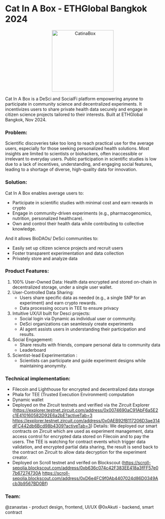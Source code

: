 # Cat In A Box - ETHGlobal Bangkok 2024 

<p align="center">
  <img src="https://github.com/user-attachments/assets/83f2ad7a-ad0e-43c1-a9b6-50d8da665810" width="200" alt="CatinaBox">
</p>

Cat In A Box is a DeSci and SocialFi platform empowering anyone to participate in community science and decentralized experiments. It 
incentivizes users to share private health data securely and engage in citizen science projects tailored to their interests. Built at ETHGlobal Bangkok, Nov 2024.

### Problem: 
Scientific discoveries take too long to reach practical use for the average users, especially for those seeking personalized health solutions. Most insights are limited to scientists or biohackers, often inaccessible or irrelevant to everyday users. Public participation in scientific studies is low due to a lack of incentives, understanding, and engaging social features, leading to a shortage of diverse, high-quality data for innovation.

### Solution:
Cat In A Box enables average users to:
- Participate in scientific studies with minimal cost and earn rewards in crypto
- Engage in community-driven experiments (e.g., pharmacogenomics, nutrition, personalized healthcare).
- Own and control their health data while contributing to collective knowledge.

And it allows BioDAOs/ DeSci communities to:
- Easily set up citizen science projects and recruit users 
- Foster transparent experimentation and data collection
- Privately store and analyze data

### Product Features:
1. 100% User-Owned Data: Health data encrypted and stored on-chain in decentralized storage, under a single user wallet.
2. User-Controlled Data Sharing:
	- Users share specific data as needed (e.g., a single SNP for an experiment) and earn crypto rewards.
	- Data processing occurs in TEE to ensure privacy 
3. Intuitive UX/UI built for Desci projects:
	- Social login via Dynamic as individual user or community.
	- DeSci organizations can seamlessly create experiments 
	- AI agent assists users in understanding their participation and results.
4. Social Engagement:
	- Share results with friends, compare personal data to community data
	- Leaderboard 
5. Scientist-lead Experimentation :
	- Scientists can participate and guide experiment designs while maintaining anonymity.

### Technical implementation:
- Filecoin and Lighthouse for encrypted and decentralized data storage
- Phala for TEE (Trusted Execution Environment) computation
- Dynamic wallet
- Deployed on the Zircuit testnets and verified via the Zircuit Explorer (https://explorer.testnet.zircuit.com/address/0x0074690aC91AbF6a5E2c1E410160582D92E6a2bE?activeTab=3
https://explorer.testnet.zircuit.com/address/0x0AEB92fB117206D3ae314dFC442db6Bcd98b4309?activeTab=3) Details: We deployed our smart contracts on Zircuit which are used as  experiment management, data access control for encrypted data stored on Filecoin and to pay the users.
The TEE is watching for contract events which trigger data validation, and encrypted partial data sharing, the result is send back to the contract on Zircuit to allow data decryption for the experiment creator.
- Deployed on Scroll testnet and verifed on Blockscout (https://scroll-sepolia.blockscout.com/address/0xb636c074c42F383EE418a3fFF57e07b67274730A
https://scroll-sepolia.blockscout.com/address/0xD6e4FC9f0Ab4407024d86D0349Acb3b9567BD0Bf) 

### Team:
@zanastas - product design, frontend, UI/UX
@0xAkuti - backend, smart contract
